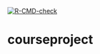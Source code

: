 <!-- badges: start -->
[![R-CMD-check](https://github.com/Efjensby/courseproject/actions/workflows/R-CMD-check.yaml/badge.svg)](https://github.com/Efjensby/courseproject/actions/workflows/R-CMD-check.yaml)
<!-- badges: end -->
  
# courseproject